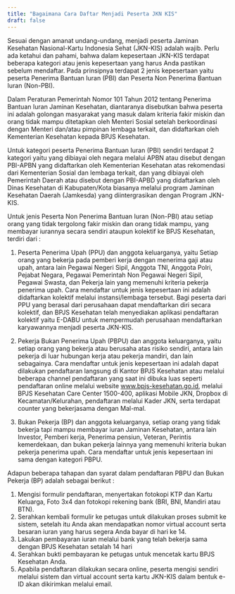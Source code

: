 ```yaml
---
title: "Bagaimana Cara Daftar Menjadi Peserta JKN KIS"
draft: false
---
```


Sesuai dengan amanat undang-undang, menjadi peserta Jaminan Kesehatan Nasional-Kartu Indonesia Sehat (JKN-KIS) adalah wajib. Perlu ada ketahui dan pahami, bahwa dalam kepesertaan JKN-KIS terdapat beberapa kategori atau jenis kepesertaan yang harus Anda pastikan sebelum mendaftar. Pada prinsipnya terdapat 2 jenis kepesertaan yaitu peserta Penerima Bantuan Iuran (PBI) dan Peserta Non Penerima Bantuan Iuran (Non-PBI).

Dalam Peraturan Pemerintah Nomor 101 Tahun 2012 tentang Penerima Bantuan Iuran Jaminan Kesehatan, diantaranya disebutkan bahwa peserta ini adalah golongan masyarakat yang masuk dalam kriteria fakir miskin dan orang tidak mampu ditetapkan oleh Menteri Sosial setelah berkoordinasi dengan Menteri dan/atau pimpinan lembaga terkait, dan didaftarkan oleh Kementerian Kesehatan kepada BPJS Kesehatan.

Untuk kategori peserta Penerima Bantuan Iuran (PBI) sendiri terdapat 2 kategori yaitu yang dibiayai oleh negara melalui APBN atau disebut dengan PBI-APBN yang didaftarkan oleh Kementerian Kesehatan atas rekomendasi dari Kementerian Sosial dan lembaga terkait, dan yang dibiayai oleh Pemerintah Daerah atau disebut dengan PBI-APBD yang didaftarkan oleh Dinas Kesehatan di Kabupaten/Kota biasanya melalui program Jaminan Kesehatan Daerah (Jamkesda) yang diintergrasikan dengan Program JKN-KIS.

Untuk jenis Peserta Non Penerima Bantuan Iuran (Non-PBI) atau setiap orang yang tidak tergolong fakir miskin dan orang tidak mampu, yang membayar iurannya secara sendiri ataupun kolektif ke BPJS Kesehatan, terdiri dari :
1. Peserta Penerima Upah (PPU) dan anggota keluarganya, yaitu Setiap orang yang bekerja pada pemberi kerja dengan menerima gaji atau upah, antara lain Pegawai Negeri Sipil, Anggota TNI, Anggota Polri, Pejabat Negara, Pegawai Pemerintah Non Pegawai Negeri Sipil, Pegawai Swasta, dan Pekerja lain yang memenuhi kriteria pekerja penerima upah.
Cara mendaftar untuk jenis kepesertaan ini adalah didaftarkan kolektif melalui instansi/lembaga tersebut. Bagi peserta dari PPU yang berasal dari perusahaan dapat mendaftarkan diri secara kolektif, dan BPJS Kesehatan telah menyediakan aplikasi pendaftaran kolektif yaitu E-DABU untuk mempermudah perusahaan mendaftarkan karyawannya menjadi peserta JKN-KIS.

2. Pekerja Bukan Penerima Upah (PBPU) dan anggota keluarganya, yaitu setiap orang yang bekerja atau berusaha atas risiko sendiri, antara lain pekerja di luar hubungan kerja atau pekerja mandiri, dan lain sebagainya.
Cara mendaftar untuk jenis kepesertaan ini adalah dapat dilakukan pendaftaran langsung di Kantor BPJS Kesehatan atau melalui beberapa channel pendaftaran yang saat ini dibuka luas seperti pendaftaran online melalui website www.bpjs-kesehatan.go.id, melalui BPJS Kesehatan Care Center 1500-400, aplikasi Mobile JKN, Dropbox di Kecamatan/Kelurahan, pendaftaran melalui Kader JKN, serta terdapat counter yang bekerjasama dengan Mal-mal.

3. Bukan Pekerja (BP) dan anggota keluarganya, setiap orang yang tidak bekerja tapi mampu membayar iuran Jaminan Kesehatan, antara lain Investor, Pemberi kerja, Penerima pensiun, Veteran, Perintis kemerdekaan, dan bukan pekerja lainnya yang memenuhi kriteria bukan pekerja penerima upah.
Cara mendaftar untuk jenis kepesertaan ini sama dengan kategori PBPU.

Adapun beberapa tahapan dan syarat dalam pendaftaran PBPU dan Bukan Pekerja (BP) adalah  sebagai berikut :
1. Mengisi formulir pendaftaran, menyertakan fotokopi KTP dan Kartu Keluarga, Foto 3x4 dan fotokopi rekening bank (BRI, BNI, Mandiri atau BTN).
2. Serahkan kembali formulir ke petugas untuk dilakukan proses submit ke sistem, setelah itu Anda akan mendapatkan nomor virtual account serta besaran iuran yang harus segera Anda bayar di hari ke 14.
3. Lakukan pembayaran iuran melalui bank yang telah bekerja sama dengan BPJS Kesehatan setalah 14 hari
4. Serahkan bukti pembayaran ke petugas untuk mencetak kartu BPJS Kesehatan Anda.
5. Apabila pendaftaran dilakukan secara online, peserta mengisi sendiri melalui sistem dan virtual account serta kartu JKN-KIS dalam bentuk e-ID akan dikirimkan melalui email.
